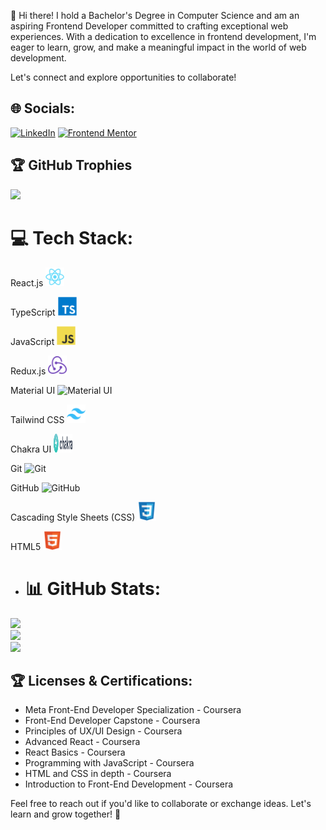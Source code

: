 👋 Hi there! I hold a Bachelor's Degree in Computer Science and am an aspiring Frontend Developer committed to crafting exceptional web experiences. With a dedication to excellence in frontend development, I'm eager to learn, grow, and make a meaningful impact in the world of web development.

Let's connect and explore opportunities to collaborate!

## 🌐 Socials:
[![LinkedIn](https://img.shields.io/badge/LinkedIn-%230077B5.svg?logo=linkedin&logoColor=white)](https://www.linkedin.com/in/louai-khodary-21046624b/) 
[![Frontend Mentor](https://img.shields.io/badge/Frontend_Mentor-Learn%20to%20Code-61DAFB?style=flat-square)](https://www.frontendmentor.io/profile/LouaiKhodary13)

## 🏆 GitHub Trophies
![](https://github-profile-trophy.vercel.app/?username=LouaiKhodary13&theme=radical&no-frame=false&no-bg=true&margin-w=4)

# 💻 Tech Stack:
  React.js
  <img src="https://raw.githubusercontent.com/devicons/devicon/master/icons/react/react-original.svg" alt="React.js" width="30" height="30">

  TypeScript
  <img src="https://raw.githubusercontent.com/devicons/devicon/master/icons/typescript/typescript-original.svg" alt="TypeScript" width="30" height="30">

  JavaScript
  <img src="https://raw.githubusercontent.com/devicons/devicon/master/icons/javascript/javascript-original.svg" alt="JavaScript" width="30" height="30">

  Redux.js
  <img src="https://raw.githubusercontent.com/devicons/devicon/master/icons/redux/redux-original.svg" alt="Redux.js" width="30" height="30">
  
  Material UI
  <img src="https://material-ui.com/static/logo_raw.svg" alt="Material UI" width="30" height="30">

 Tailwind CSS
  <img src="https://raw.githubusercontent.com/devicons/devicon/master/icons/tailwindcss/tailwindcss-plain.svg" alt="Tailwind CSS" width="30" height="30">

 Chakra UI
  <img src="https://raw.githubusercontent.com/chakra-ui/chakra-ui/main/logo/logo-colored.svg" alt="Chakra UI" width="30" height="30">

  Git
  <img src="https://www.vectorlogo.zone/logos/git-scm/git-scm-icon.svg" alt="Git" width="30" height="30">

  GitHub
  <img src="https://github.githubassets.com/images/modules/logos_page/GitHub-Mark.png" alt="GitHub" width="30" height="30">

  Cascading Style Sheets (CSS)
  <img src="https://raw.githubusercontent.com/devicons/devicon/master/icons/css3/css3-original.svg" alt="CSS" width="30" height="30">

  HTML5
  <img src="https://raw.githubusercontent.com/devicons/devicon/master/icons/html5/html5-original.svg" alt="HTML5" width="30" height="30">

- # 📊 GitHub Stats:
![](https://github-readme-stats.vercel.app/api?username=LouaiKhodary13&theme=dark&hide_border=false&include_all_commits=true&count_private=true)<br/>
![](https://github-readme-streak-stats.herokuapp.com/?user=LouaiKhodary13&theme=dark&hide_border=false)<br/>
![](https://github-readme-stats.vercel.app/api/top-langs/?username=LouaiKhodary13&theme=dark&hide_border=false&include_all_commits=true&count_private=true&layout=compact)

## 🏆 Licenses & Certifications:
- Meta Front-End Developer Specialization - Coursera 
- Front-End Developer Capstone - Coursera 
- Principles of UX/UI Design - Coursera 
- Advanced React - Coursera 
- React Basics - Coursera
- Programming with JavaScript - Coursera 
- HTML and CSS in depth - Coursera 
- Introduction to Front-End Development - Coursera 

Feel free to reach out if you'd like to collaborate or exchange ideas. Let's learn and grow together! 🚀

